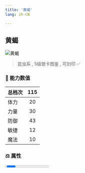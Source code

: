 ```yaml
---
title: '黄蝎'
lang: zh-CN

---
```



## 黄蝎

![黄蝎](https://user-images.githubusercontent.com/78347270/115956329-1e981600-a537-11eb-880b-ae535108c7a7.gif) 

> 昆虫系 , 5级银卡图鉴<Card :type="1" /> , 可封印 ✅ 


### 💪 能力数值

| 总档次       | 115            |
| :----------- |:-------------:|
| 体力      | 20   <Stars :number="2" />  |
| 力量      | 30   <Stars :number="3" />  |
| 防御      | 43  <Stars :number="4.5" />  | 
| 敏捷      | 12  <Stars :number="1" />  | 
| 魔法      | 10  <Stars :number="1" />   | 


### ⚖️ 属性


<Progress earth :number="1" />

<Progress water :number="0" />

<Progress fire :number="0" />

<Progress wind :number="9" />

### ✨ 技能栏 <Strong>7个</Strong>

- 攻击
- 防御
- 石化攻击 Lv1

### 👶 1级出现点

- 索奇亚大沙漠， 参考坐标(547,349)



